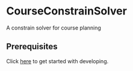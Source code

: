 # CourseConstrainSolver
A constrain solver for course planning

## Prerequisites

Click [here](https://github.com/ChapSpace/CourseConstrainSolver/blob/main/GettingStarted.md) to get started with developing.
